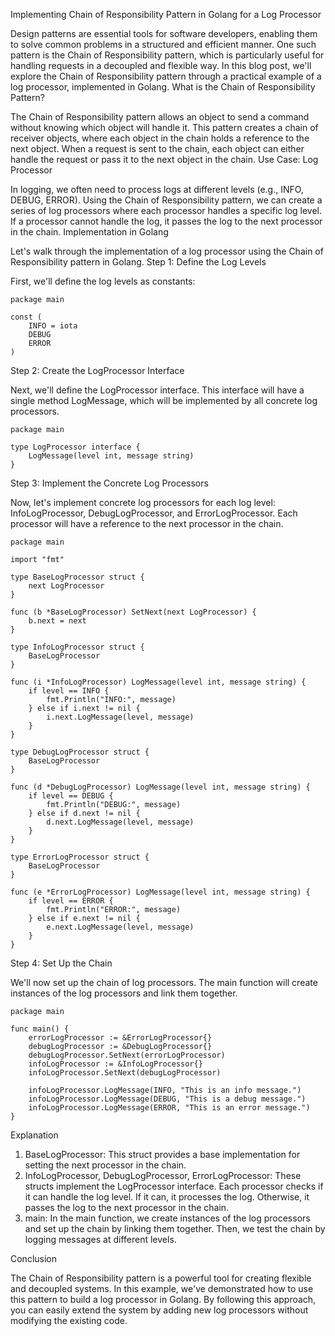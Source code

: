
Implementing Chain of Responsibility Pattern in Golang for a Log Processor

Design patterns are essential tools for software developers, enabling them to solve common problems in a structured and efficient manner. One such pattern is the Chain of Responsibility pattern, which is particularly useful for handling requests in a decoupled and flexible way. In this blog post, we'll explore the Chain of Responsibility pattern through a practical example of a log processor, implemented in Golang.
What is the Chain of Responsibility Pattern?

The Chain of Responsibility pattern allows an object to send a command without knowing which object will handle it. This pattern creates a chain of receiver objects, where each object in the chain holds a reference to the next object. When a request is sent to the chain, each object can either handle the request or pass it to the next object in the chain.
Use Case: Log Processor

In logging, we often need to process logs at different levels (e.g., INFO, DEBUG, ERROR). Using the Chain of Responsibility pattern, we can create a series of log processors where each processor handles a specific log level. If a processor cannot handle the log, it passes the log to the next processor in the chain.
Implementation in Golang

Let's walk through the implementation of a log processor using the Chain of Responsibility pattern in Golang.
Step 1: Define the Log Levels

First, we'll define the log levels as constants:

```
package main

const (
    INFO = iota
    DEBUG
    ERROR
)
```

Step 2: Create the LogProcessor Interface

Next, we'll define the LogProcessor interface. This interface will have a single method LogMessage, which will be implemented by all concrete log processors.

```
package main

type LogProcessor interface {
    LogMessage(level int, message string)
}
```

Step 3: Implement the Concrete Log Processors

Now, let's implement concrete log processors for each log level: InfoLogProcessor, DebugLogProcessor, and ErrorLogProcessor. Each processor will have a reference to the next processor in the chain.

```
package main

import "fmt"

type BaseLogProcessor struct {
    next LogProcessor
}

func (b *BaseLogProcessor) SetNext(next LogProcessor) {
    b.next = next
}

type InfoLogProcessor struct {
    BaseLogProcessor
}

func (i *InfoLogProcessor) LogMessage(level int, message string) {
    if level == INFO {
        fmt.Println("INFO:", message)
    } else if i.next != nil {
        i.next.LogMessage(level, message)
    }
}

type DebugLogProcessor struct {
    BaseLogProcessor
}

func (d *DebugLogProcessor) LogMessage(level int, message string) {
    if level == DEBUG {
        fmt.Println("DEBUG:", message)
    } else if d.next != nil {
        d.next.LogMessage(level, message)
    }
}

type ErrorLogProcessor struct {
    BaseLogProcessor
}

func (e *ErrorLogProcessor) LogMessage(level int, message string) {
    if level == ERROR {
        fmt.Println("ERROR:", message)
    } else if e.next != nil {
        e.next.LogMessage(level, message)
    }
}
```

Step 4: Set Up the Chain

We'll now set up the chain of log processors. The main function will create instances of the log processors and link them together.

```
package main

func main() {
    errorLogProcessor := &ErrorLogProcessor{}
    debugLogProcessor := &DebugLogProcessor{}
    debugLogProcessor.SetNext(errorLogProcessor)
    infoLogProcessor := &InfoLogProcessor{}
    infoLogProcessor.SetNext(debugLogProcessor)

    infoLogProcessor.LogMessage(INFO, "This is an info message.")
    infoLogProcessor.LogMessage(DEBUG, "This is a debug message.")
    infoLogProcessor.LogMessage(ERROR, "This is an error message.")
}
```

Explanation

1. BaseLogProcessor: This struct provides a base implementation for setting the next processor in the chain.
2. InfoLogProcessor, DebugLogProcessor, ErrorLogProcessor: These structs implement the LogProcessor interface. Each processor checks if it can handle the log level. If it can, it processes the log. Otherwise, it passes the log to the next processor in the chain.
3. main: In the main function, we create instances of the log processors and set up the chain by linking them together. Then, we test the chain by logging messages at different levels.

Conclusion

The Chain of Responsibility pattern is a powerful tool for creating flexible and decoupled systems. In this example, we've demonstrated how to use this pattern to build a log processor in Golang. By following this approach, you can easily extend the system by adding new log processors without modifying the existing code.



